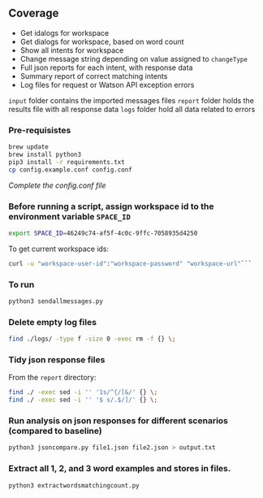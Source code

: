 
## Coverage

* Get idalogs for workspace
* Get dialogs for workspace, based on word count
* Show all intents for workspace
* Change message string depending on value assigned to `changeType`
* Full json reports for each intent, with response data
* Summary report of correct matching intents
* Log files for request or Watson API exception errors

`input` folder contains the imported messages files
`report` folder holds the results file with all response data
`logs` folder hold all data related to errors

### Pre-requisistes
```bash
brew update
brew install python3
pip3 install -r requirements.txt
cp config.example.conf config.conf
```
_Complete the config.conf file_

### Before running a script, assign workspace id to the environment variable `SPACE_ID`
```bash
export SPACE_ID=46249c74-af5f-4c0c-9ffc-7058935d4250
```

To get current workspace ids:

```bash
curl -u "workspace-user-id":"workspace-password" "workspace-url"```
```

### To run

```bash
python3 sendallmessages.py
```

### Delete empty log files

```bash
find ./logs/ -type f -size 0 -exec rm -f {} \;
```

### Tidy json response files

From the `report` directory:

```bash
find ./ -exec sed -i '' '1s/^{/[&/' {} \;
find ./ -exec sed -i '' '$ s/.$/]/' {} \;
```

### Run analysis on json responses for different scenarios (compared to baseline)

```bash
python3 jsoncompare.py file1.json file2.json > output.txt
```

### Extract all 1, 2, and 3 word examples and stores in files.

```
python3 extractwordsmatchingcount.py
```